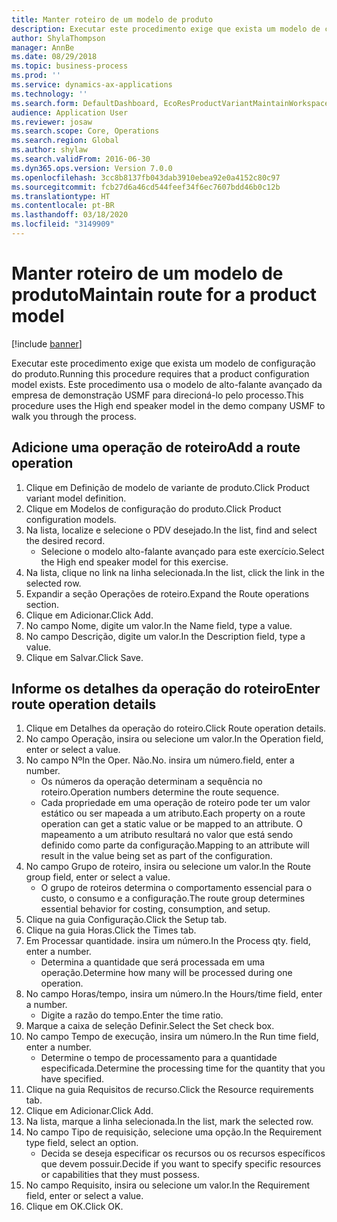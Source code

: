 ```yaml
---
title: Manter roteiro de um modelo de produto
description: Executar este procedimento exige que exista um modelo de configuração do produto.
author: ShylaThompson
manager: AnnBe
ms.date: 08/29/2018
ms.topic: business-process
ms.prod: ''
ms.service: dynamics-ax-applications
ms.technology: ''
ms.search.form: DefaultDashboard, EcoResProductVariantMaintainWorkspace, PCProductConfigurationModelListPage, PCProductConfigurationModelDetails, PCRouteOperationDetails, WrkCtrCapabilityLookUp
audience: Application User
ms.reviewer: josaw
ms.search.scope: Core, Operations
ms.search.region: Global
ms.author: shylaw
ms.search.validFrom: 2016-06-30
ms.dyn365.ops.version: Version 7.0.0
ms.openlocfilehash: 3cc8b8137fb043dab3910ebea92e0a4152c80c97
ms.sourcegitcommit: fcb27d6a46cd544feef34f6ec7607bdd46b0c12b
ms.translationtype: HT
ms.contentlocale: pt-BR
ms.lasthandoff: 03/18/2020
ms.locfileid: "3149909"
---
```

# <a name="maintain-route-for-a-product-model"></a><span data-ttu-id="fc9b9-103">Manter roteiro de um modelo de produto</span><span class="sxs-lookup"><span data-stu-id="fc9b9-103">Maintain route for a product model</span></span>

[!include [banner](../../includes/banner.md)]

<span data-ttu-id="fc9b9-104">Executar este procedimento exige que exista um modelo de configuração do produto.</span><span class="sxs-lookup"><span data-stu-id="fc9b9-104">Running this procedure requires that a product configuration model exists.</span></span> <span data-ttu-id="fc9b9-105">Este procedimento usa o modelo de alto-falante avançado da empresa de demonstração USMF para direcioná-lo pelo processo.</span><span class="sxs-lookup"><span data-stu-id="fc9b9-105">This procedure uses the High end speaker model in the demo company USMF to walk you through the process.</span></span>


## <a name="add-a-route-operation"></a><span data-ttu-id="fc9b9-106">Adicione uma operação de roteiro</span><span class="sxs-lookup"><span data-stu-id="fc9b9-106">Add a route operation</span></span>
1. <span data-ttu-id="fc9b9-107">Clique em Definição de modelo de variante de produto.</span><span class="sxs-lookup"><span data-stu-id="fc9b9-107">Click Product variant model definition.</span></span>
2. <span data-ttu-id="fc9b9-108">Clique em Modelos de configuração do produto.</span><span class="sxs-lookup"><span data-stu-id="fc9b9-108">Click Product configuration models.</span></span>
3. <span data-ttu-id="fc9b9-109">Na lista, localize e selecione o PDV desejado.</span><span class="sxs-lookup"><span data-stu-id="fc9b9-109">In the list, find and select the desired record.</span></span>
    * <span data-ttu-id="fc9b9-110">Selecione o modelo alto-falante avançado para este exercício.</span><span class="sxs-lookup"><span data-stu-id="fc9b9-110">Select the High end speaker model for this exercise.</span></span>  
4. <span data-ttu-id="fc9b9-111">Na lista, clique no link na linha selecionada.</span><span class="sxs-lookup"><span data-stu-id="fc9b9-111">In the list, click the link in the selected row.</span></span>
5. <span data-ttu-id="fc9b9-112">Expandir a seção Operações de roteiro.</span><span class="sxs-lookup"><span data-stu-id="fc9b9-112">Expand the Route operations section.</span></span>
6. <span data-ttu-id="fc9b9-113">Clique em Adicionar.</span><span class="sxs-lookup"><span data-stu-id="fc9b9-113">Click Add.</span></span>
7. <span data-ttu-id="fc9b9-114">No campo Nome, digite um valor.</span><span class="sxs-lookup"><span data-stu-id="fc9b9-114">In the Name field, type a value.</span></span>
8. <span data-ttu-id="fc9b9-115">No campo Descrição, digite um valor.</span><span class="sxs-lookup"><span data-stu-id="fc9b9-115">In the Description field, type a value.</span></span>
9. <span data-ttu-id="fc9b9-116">Clique em Salvar.</span><span class="sxs-lookup"><span data-stu-id="fc9b9-116">Click Save.</span></span>

## <a name="enter-route-operation-details"></a><span data-ttu-id="fc9b9-117">Informe os detalhes da operação do roteiro</span><span class="sxs-lookup"><span data-stu-id="fc9b9-117">Enter route operation details</span></span>
1. <span data-ttu-id="fc9b9-118">Clique em Detalhes da operação do roteiro.</span><span class="sxs-lookup"><span data-stu-id="fc9b9-118">Click Route operation details.</span></span>
2. <span data-ttu-id="fc9b9-119">No campo Operação, insira ou selecione um valor.</span><span class="sxs-lookup"><span data-stu-id="fc9b9-119">In the Operation field, enter or select a value.</span></span>
3. <span data-ttu-id="fc9b9-120">No campo Nº</span><span class="sxs-lookup"><span data-stu-id="fc9b9-120">In the Oper.</span></span> <span data-ttu-id="fc9b9-121">Não.</span><span class="sxs-lookup"><span data-stu-id="fc9b9-121">No.</span></span> <span data-ttu-id="fc9b9-122">insira um número.</span><span class="sxs-lookup"><span data-stu-id="fc9b9-122">field, enter a number.</span></span>
    * <span data-ttu-id="fc9b9-123">Os números da operação determinam a sequência no roteiro.</span><span class="sxs-lookup"><span data-stu-id="fc9b9-123">Operation numbers determine the route sequence.</span></span>  
    * <span data-ttu-id="fc9b9-124">Cada propriedade em uma operação de roteiro pode ter um valor estático ou ser mapeada a um atributo.</span><span class="sxs-lookup"><span data-stu-id="fc9b9-124">Each property on a route operation can get a static value or be mapped to an attribute.</span></span> <span data-ttu-id="fc9b9-125">O mapeamento a um atributo resultará no valor que está sendo definido como parte da configuração.</span><span class="sxs-lookup"><span data-stu-id="fc9b9-125">Mapping to an attribute will result in the value being set as part of the configuration.</span></span>  
4. <span data-ttu-id="fc9b9-126">No campo Grupo de roteiro, insira ou selecione um valor.</span><span class="sxs-lookup"><span data-stu-id="fc9b9-126">In the Route group field, enter or select a value.</span></span>
    * <span data-ttu-id="fc9b9-127">O grupo de roteiros determina o comportamento essencial para o custo, o consumo e a configuração.</span><span class="sxs-lookup"><span data-stu-id="fc9b9-127">The route group determines essential behavior for costing, consumption, and setup.</span></span>  
5. <span data-ttu-id="fc9b9-128">Clique na guia Configuração.</span><span class="sxs-lookup"><span data-stu-id="fc9b9-128">Click the Setup tab.</span></span>
6. <span data-ttu-id="fc9b9-129">Clique na guia Horas.</span><span class="sxs-lookup"><span data-stu-id="fc9b9-129">Click the Times tab.</span></span>
7. <span data-ttu-id="fc9b9-130">Em Processar quantidade. insira um número.</span><span class="sxs-lookup"><span data-stu-id="fc9b9-130">In the Process qty. field, enter a number.</span></span>
    * <span data-ttu-id="fc9b9-131">Determina a quantidade que será processada em uma operação.</span><span class="sxs-lookup"><span data-stu-id="fc9b9-131">Determine how many will be processed during one operation.</span></span>  
8. <span data-ttu-id="fc9b9-132">No campo Horas/tempo, insira um número.</span><span class="sxs-lookup"><span data-stu-id="fc9b9-132">In the Hours/time field, enter a number.</span></span>
    * <span data-ttu-id="fc9b9-133">Digite a razão do tempo.</span><span class="sxs-lookup"><span data-stu-id="fc9b9-133">Enter the time ratio.</span></span>  
9. <span data-ttu-id="fc9b9-134">Marque a caixa de seleção Definir.</span><span class="sxs-lookup"><span data-stu-id="fc9b9-134">Select the Set check box.</span></span>
10. <span data-ttu-id="fc9b9-135">No campo Tempo de execução, insira um número.</span><span class="sxs-lookup"><span data-stu-id="fc9b9-135">In the Run time field, enter a number.</span></span>
    * <span data-ttu-id="fc9b9-136">Determine o tempo de processamento para a quantidade especificada.</span><span class="sxs-lookup"><span data-stu-id="fc9b9-136">Determine the processing time for the quantity that you have specified.</span></span>  
11. <span data-ttu-id="fc9b9-137">Clique na guia Requisitos de recurso.</span><span class="sxs-lookup"><span data-stu-id="fc9b9-137">Click the Resource requirements tab.</span></span>
12. <span data-ttu-id="fc9b9-138">Clique em Adicionar.</span><span class="sxs-lookup"><span data-stu-id="fc9b9-138">Click Add.</span></span>
13. <span data-ttu-id="fc9b9-139">Na lista, marque a linha selecionada.</span><span class="sxs-lookup"><span data-stu-id="fc9b9-139">In the list, mark the selected row.</span></span>
14. <span data-ttu-id="fc9b9-140">No campo Tipo de requisição, selecione uma opção.</span><span class="sxs-lookup"><span data-stu-id="fc9b9-140">In the Requirement type field, select an option.</span></span>
    * <span data-ttu-id="fc9b9-141">Decida se deseja especificar os recursos ou os recursos específicos que devem possuir.</span><span class="sxs-lookup"><span data-stu-id="fc9b9-141">Decide if you want to specify specific resources or capabilities that they must possess.</span></span>  
15. <span data-ttu-id="fc9b9-142">No campo Requisito, insira ou selecione um valor.</span><span class="sxs-lookup"><span data-stu-id="fc9b9-142">In the Requirement field, enter or select a value.</span></span>
16. <span data-ttu-id="fc9b9-143">Clique em OK.</span><span class="sxs-lookup"><span data-stu-id="fc9b9-143">Click OK.</span></span>

